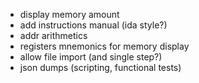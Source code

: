 * display memory amount
* add instructions manual (ida style?)
* addr arithmetics
* registers mnemonics for memory display
* allow file import (and single step?)
* json dumps (scripting, functional tests)
